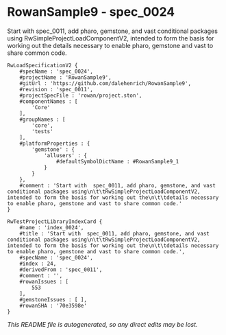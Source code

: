 # RowanSample9 - spec_0024
Start with  spec_0011, add pharo, gemstone, and vast conditional packages using
		RwSimpleProjectLoadComponentV2, intended to form the basis for working out the
		details necessary to enable pharo, gemstone and vast to share common code.
```
RwLoadSpecificationV2 {
	#specName : 'spec_0024',
	#projectName : 'RowanSample9',
	#gitUrl : 'https://github.com/dalehenrich/RowanSample9',
	#revision : 'spec_0011',
	#projectSpecFile : 'rowan/project.ston',
	#componentNames : [
		'Core'
	],
	#groupNames : [
		'core',
		'tests'
	],
	#platformProperties : {
		'gemstone' : {
			'allusers' : {
				#defaultSymbolDictName : #RowanSample9_1
			}
		}
	},
	#comment : 'Start with  spec_0011, add pharo, gemstone, and vast conditional packages using\n\t\tRwSimpleProjectLoadComponentV2, intended to form the basis for working out the\n\t\tdetails necessary to enable pharo, gemstone and vast to share common code.'
}

RwTestProjectLibraryIndexCard {
	#name : 'index_0024',
	#title : 'Start with  spec_0011, add pharo, gemstone, and vast conditional packages using\n\t\tRwSimpleProjectLoadComponentV2, intended to form the basis for working out the\n\t\tdetails necessary to enable pharo, gemstone and vast to share common code.',
	#specName : 'spec_0024',
	#index : 24,
	#derivedFrom : 'spec_0011',
	#comment : '',
	#rowanIssues : [
		553
	],
	#gemstoneIssues : [ ],
	#rowanSHA : '70e3598e'
}
```

*This README file is autogenerated, so any direct edits may be lost.*
